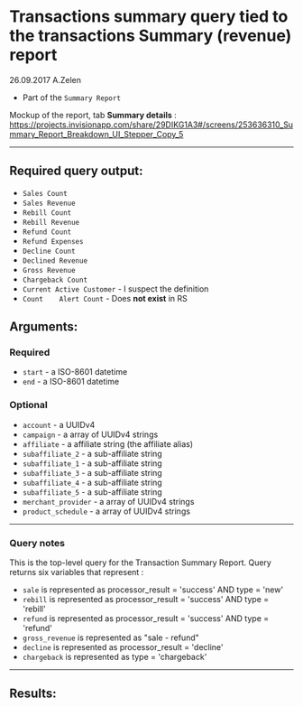 # Transactions summary query tied to the transactions Summary (revenue) report

26.09.2017 A.Zelen

* Part of the `Summary Report`

Mockup of the report, tab **Summary details** :
https://projects.invisionapp.com/share/29DIKG1A3#/screens/253636310_Summary_Report_Breakdown_UI_Stepper_Copy_5

____

## Required query output:

* `Sales Count`
* `Sales Revenue`
* `Rebill Count`
* `Rebill Revenue`
* `Refund Count`
* `Refund Expenses`
* `Decline Count`
* `Declined Revenue`
* `Gross Revenue`
* `Chargeback Count`
* `Current Active Customer` - I suspect the definition
* `Count	Alert Count` - Does **not exist** in RS

## Arguments:

### Required
* `start` - a ISO-8601 datetime
* `end` - a ISO-8601 datetime

### Optional
* `account` - a UUIDv4
* `campaign` -  a array of UUIDv4 strings
* `affiliate` -  a affiliate string (the affiliate alias)
* `subaffiliate_2` -  a sub-affiliate string
* `subaffiliate_1` -  a sub-affiliate string
* `subaffiliate_3` -  a sub-affiliate string
* `subaffiliate_4` -  a sub-affiliate string
* `subaffiliate_5` -  a sub-affiliate string
* `merchant_provider` -  a array of UUIDv4 strings
* `product_schedule` -  a array of UUIDv4 strings

---
### Query notes

This is the top-level query for the Transaction Summary Report.
Query returns six variables that represent :
* `sale` is represented as processor_result = 'success' AND type = 'new'
* `rebill` is represented as processor_result = 'success' AND type = 'rebill'
* `refund` is represented as processor_result = 'success' AND type = 'refund'
* `gross_revenue` is represented as "sale - refund"
* `decline` is represented as processor_result = 'decline'
* `chargeback` is represented as type = 'chargeback'


---
## Results:

```
```
